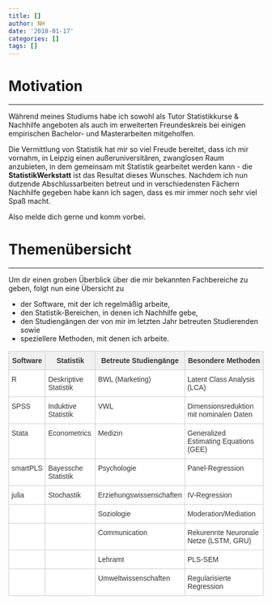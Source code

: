 ```yaml
---
title: []
author: NH
date: '2018-01-17'
categories: []
tags: []
---
```


# Motivation
___

Während meines Studiums habe ich sowohl als Tutor Statistikkurse & Nachhilfe angeboten als auch im erweiterten Freundeskreis bei einigen empirischen Bachelor- und Masterarbeiten mitgeholfen.

Die Vermittlung von Statistik hat mir so viel Freude bereitet, dass ich mir vornahm, in Leipzig einen außeruniversitären, zwanglosen Raum anzubieten, in dem gemeinsam mit Statistik gearbeitet werden kann - die **StatistikWerkstatt** ist das Resultat dieses Wunsches.
Nachdem ich nun dutzende Abschlussarbeiten betreut und in verschiedensten Fächern Nachhilfe gegeben habe kann ich sagen, dass es mir immer noch sehr viel Spaß macht.

Also melde dich gerne und komm vorbei.


# Themenübersicht
___

Um dir einen groben Überblick über die mir bekannten Fachbereiche zu geben, folgt nun eine Übersicht zu

* der Software, mit der ich regelmäßig arbeite,
* den Statistik-Bereichen, in denen ich Nachhilfe gebe,
* den Studiengängen der von mir im letzten Jahr betreuten Studierenden sowie
* speziellere Methoden, mit denen ich arbeite.

<style type="text/css">
.tg  {border-collapse:collapse;border-spacing:0;border-color:#ccc;}
.tg td{font-family:Arial, sans-serif;font-size:14px;padding:10px 5px;border-style:solid;border-width:1px;overflow:hidden;word-break:normal;border-color:#ccc;color:#333;background-color:#fff;}
.tg th{font-family:Arial, sans-serif;font-size:14px;font-weight:normal;padding:10px 5px;border-style:solid;border-width:1px;overflow:hidden;word-break:normal;border-color:#ccc;color:#333;background-color:#f0f0f0;}
.tg .tg-9hbo{font-weight:bold;vertical-align:top}
.tg .tg-yw4l{vertical-align:top}
</style>
<table class="tg">
  <tr>
    <th class="tg-9hbo">Software<br></th>
    <th class="tg-9hbo">Statistik</th>
    <th class="tg-9hbo">Betreute Studiengänge</th>
    <th class="tg-9hbo">Besondere Methoden</th>
  </tr>
  <tr>
    <td class="tg-yw4l">R</td>
    <td class="tg-yw4l">Deskriptive Statistik</td>
    <td class="tg-yw4l">BWL (Marketing)</td>
    <td class="tg-yw4l">Latent Class Analysis (LCA)</td>
  </tr>
  <tr>
    <td class="tg-yw4l">SPSS</td>
    <td class="tg-yw4l">Induktive Statistik</td>
    <td class="tg-yw4l">VWL</td>
    <td class="tg-yw4l">Dimensionsreduktion mit nominalen Daten</td>
  </tr>
  <tr>
    <td class="tg-yw4l">Stata</td>
    <td class="tg-yw4l">Econometrics</td>
    <td class="tg-yw4l">Medizin</td>
    <td class="tg-yw4l">Generalized Estimating Equations (GEE)</td>
  </tr>
  <tr>
    <td class="tg-yw4l">smartPLS</td>
    <td class="tg-yw4l">Bayessche Statistik</td>
    <td class="tg-yw4l">Psychologie</td>
    <td class="tg-yw4l">Panel-Regression</td>
  </tr>
  <tr>
    <td class="tg-yw4l">julia</td>
    <td class="tg-yw4l">Stochastik</td>
    <td class="tg-yw4l">Erziehungswissenschaften</td>
    <td class="tg-yw4l">IV-Regression</td>
  </tr>
  <tr>
    <td class="tg-yw4l"></td>
    <td class="tg-yw4l"></td>
    <td class="tg-yw4l">Soziologie</td>
    <td class="tg-yw4l">Moderation/Mediation</td>
  </tr>
  <tr>
    <td class="tg-yw4l"></td>
    <td class="tg-yw4l"></td>
    <td class="tg-yw4l">Communication</td>
    <td class="tg-yw4l">Rekurennte Neuronale Netze (LSTM, GRU)</td>
  </tr>
  <tr>
    <td class="tg-yw4l"></td>
    <td class="tg-yw4l"></td>
    <td class="tg-yw4l">Lehramt</td>
    <td class="tg-yw4l">PLS-SEM</td>
  </tr>
  <tr>
    <td class="tg-yw4l"></td>
    <td class="tg-yw4l"></td>
    <td class="tg-yw4l">Umweltwissenschaften</td>
    <td class="tg-yw4l">Regularisierte Regression</td>
  </tr>
</table>